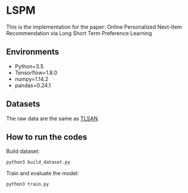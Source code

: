 # LSPM
This is the implementation for the paper: Online Personalized Next-Item Recommendation via Long Short Term Preference Learning

## Environments
- Python=3.5
- Tensorflow=1.8.0
- numpy=1.14.2
- pandas=0.24.1

## Datasets
The raw data are the same as [TLSAN](https://github.com/TsingZ0/TLSAN).

## How to run the codes
Build dataset:
```
python3 build_dataset.py
```
Train and evaluate the model:
```
python3 train.py
```

